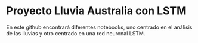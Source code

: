# Proyecto Lluvia Australia con LSTM
En este github encontrará diferentes notebooks, uno centrado en el análisis de las lluvias y otro centrado en una red neuronal LSTM.
